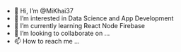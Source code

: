 - 👋 Hi, I’m @MiKhai37
- 👀 I’m interested in Data Science and App Development
- 🌱 I’m currently learning React Node Firebase
- 💞️ I’m looking to collaborate on ...
- 📫 How to reach me ...

<!---
MiKhai37/MiKhai37 is a ✨ special ✨ repository because its `README.md` (this file) appears on your GitHub profile.
You can click the Preview link to take a look at your changes.
--->
